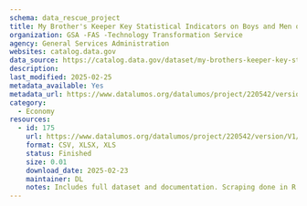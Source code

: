 ```yaml
---
schema: data_rescue_project 
title: My Brother's Keeper Key Statistical Indicators on Boys and Men of Color
organization: GSA -FAS -Technology Transformation Service
agency: General Services Administration
websites: catalog.data.gov
data_source: https://catalog.data.gov/dataset/my-brothers-keeper-key-statistical-indicators-on-boys-and-men-of-color-83d9e
description: 
last_modified: 2025-02-25
metadata_available: Yes
metadata_url: https://www.datalumos.org/datalumos/project/220542/version/V1/view
category:
  - Economy
resources:
  - id: 175
    url: https://www.datalumos.org/datalumos/project/220542/version/V1/view
    format: CSV, XLSX, XLS
    status: Finished
    size: 0.01
    download_date: 2025-02-23
    maintainer: DL
    notes: Includes full dataset and documentation. Scraping done in R.
---
```

